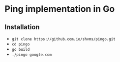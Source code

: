 # Ping implementation in Go
## Installation
* `git clone https://github.com.io/shvms/pingo.git`
* `cd pingo`
* `go build`
* `./pingo google.com`
